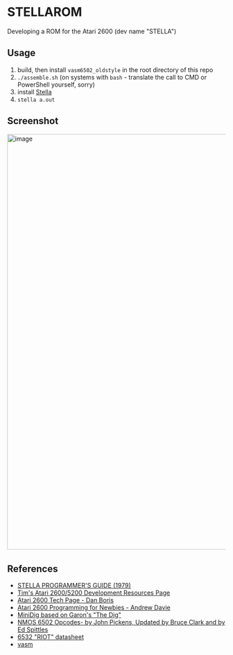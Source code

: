 # STELLAROM
Developing a ROM for the Atari 2600 (dev name "STELLA") 

## Usage
1. build, then install `vasm6502_oldstyle` in the root directory of this repo
2. `./assemble.sh` (on systems with `bash` - translate the call to CMD or PowerShell yourself, sorry)
3. install [Stella](https://stella-emu.github.io/)
4. `stella a.out`

## Screenshot
﻿<img width="959" alt="image" src="https://user-images.githubusercontent.com/1096993/125014856-6a3d6480-e03c-11eb-9e2d-cf2d83df50fa.png">

## References

- [STELLA PROGRAMMER'S GUIDE (1979)](https://www.atarihq.com/danb/files/stella.pdf)
- [Tim's Atari 2600/5200 Development Resources Page](https://eskimo.com/~tmcintos/atari.html)
- [Atari 2600 Tech Page - Dan Boris](https://www.atarihq.com/danb/a2600.shtml)
- [Atari 2600 Programming for Newbies - Andrew Davie](https://www.randomterrain.com/atari-2600-memories-tutorial-andrew-davie-01.html)
- [MiniDig based on Garon's "The Dig"](https://www.qotile.net/minidig/docs.html)
- [NMOS 6502 Opcodes- by John Pickens, Updated by Bruce Clark and by Ed Spittles ](http://6502.org/tutorials/6502opcodes.html)
- [6532 "RIOT" datasheet](http://archive.6502.org/datasheets/mos_6532_riot.pdf)
- [vasm](http://sun.hasenbraten.de/vasm/release/vasm.html)
